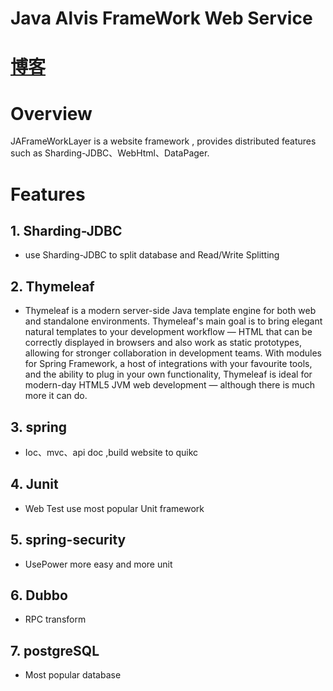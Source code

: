 # Java Alvis FrameWork Web Service

# [博客](http://blog.csdn.net/a87922072/article/details/75646289)

# Overview

JAFrameWorkLayer is a website framework , provides distributed features such as Sharding-JDBC、WebHtml、DataPager.

# Features

## 1. Sharding-JDBC
* use Sharding-JDBC to split database and Read/Write Splitting

## 2. Thymeleaf
* Thymeleaf is a modern server-side Java template engine for both web and standalone environments.
Thymeleaf's main goal is to bring elegant natural templates to your development workflow — HTML that can be correctly displayed in browsers and also work as static prototypes, allowing for stronger collaboration in development teams.
With modules for Spring Framework, a host of integrations with your favourite tools, and the ability to plug in your own functionality, Thymeleaf is ideal for modern-day HTML5 JVM web development — although there is much more it can do.

## 3. spring 
* Ioc、mvc、api doc ,build website to quikc

## 4. Junit
* Web Test use most popular Unit framework


## 5. spring-security
* UsePower more easy and more unit

## 6. Dubbo
* RPC transform 

## 7. postgreSQL
* Most popular database 


